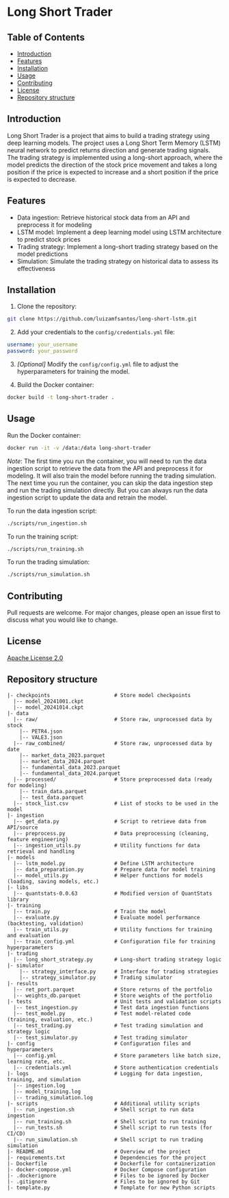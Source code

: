 # Long Short Trader

## Table of Contents
- [Introduction](#introduction)
- [Features](#features)
- [Installation](#installation)
- [Usage](#usage)
- [Contributing](#contributing)
- [License](#license)
- [Repository structure](#repository-structure)

## Introduction
Long Short Trader is a project that aims to build a trading strategy using deep learning models. The project uses a Long Short Term Memory (LSTM) neural network to predict returns direction and generate trading signals. The trading strategy is implemented using a long-short approach, where the model predicts the direction of the stock price movement and takes a long position if the price is expected to increase and a short position if the price is expected to decrease.

## Features
- Data ingestion: Retrieve historical stock data from an API and preprocess it for modeling
- LSTM model: Implement a deep learning model using LSTM architecture to predict stock prices
- Trading strategy: Implement a long-short trading strategy based on the model predictions
- Simulation: Simulate the trading strategy on historical data to assess its effectiveness

## Installation
1. Clone the repository:
```bash
git clone https://github.com/luizamfsantos/long-short-lstm.git
```

2. Add your credentials to the `config/credentials.yml` file:
```yaml
username: your_username
password: your_password
```

3. *[Optional]* Modify the `config/config.yml` file to adjust the hyperparameters for training the model.


4. Build the Docker container:
```bash
docker build -t long-short-trader .
```


## Usage 
Run the Docker container:
```bash
docker run -it -v /data:/data long-short-trader
```

*Note*: The first time you run the container, you will need to run the data ingestion script to retrieve the data from the API and preprocess it for modeling. It will also train the model before running the trading simulation.
The next time you run the container, you can skip the data ingestion step and run the trading simulation directly. But you can always run the data ingestion script to update the data and retrain the model.

To run the data ingestion script:
```bash
./scripts/run_ingestion.sh
```

To run the training script:
```bash
./scripts/run_training.sh
```

To run the trading simulation:
```bash
./scripts/run_simulation.sh
```


## Contributing
Pull requests are welcome. For major changes, please open an issue first to discuss what you would like to change.

## License
[Apache License 2.0](https://choosealicense.com/licenses/apache-2.0/)



## Repository structure
```{lua}
|- checkpoints                     # Store model checkpoints
  |-- model_20241001.ckpt
  |-- model_20241014.ckpt
|- data
  |-- raw/                         # Store raw, unprocessed data by stock
    |-- PETR4.json
    |-- VALE3.json
  |-- raw_combined/                # Store raw, unprocessed data by date
    |-- market_data_2023.parquet
    |-- market_data_2024.parquet
    |-- fundamental_data_2023.parquet
    |-- fundamental_data_2024.parquet
  |-- processed/                   # Store preprocessed data (ready for modeling)
    |-- train_data.parquet
    |-- test_data.parquet
  |-- stock_list.csv               # List of stocks to be used in the model
|- ingestion
  |-- get_data.py                  # Script to retrieve data from API/source
  |-- preprocess.py                # Data preprocessing (cleaning, feature engineering)
  |-- ingestion_utils.py           # Utility functions for data retrieval and handling
|- models
  |-- lstm_model.py                # Define LSTM architecture
  |-- data_preparation.py          # Prepare data for model training
  |-- model_utils.py               # Helper functions for models (loading, saving models, etc.)
|- libs
  |-- quantstats-0.0.63            # Modified version of QuantStats library
|- training
  |-- train.py                     # Train the model
  |-- evaluate.py                  # Evaluate model performance (backtesting, validation)
  |-- train_utils.py               # Utility functions for training and evaluation
  |-- train_config.yml             # Configuration file for training hyperparameters
|- trading
  |-- long_short_strategy.py       # Long-short trading strategy logic
|- simulator
    |-- strategy_interface.py      # Interface for trading strategies
    |-- strategy_simulator.py      # Trading simulator
|- results
  |-- ret_port.parquet             # Store returns of the portfolio
  |-- weights_db.parquet           # Store weights of the portfolio
|- tests                           # Unit tests and validation scripts
  |-- test_ingestion.py            # Test data ingestion functions
  |-- test_model.py                # Test model-related code (training, evaluation, etc.)
  |-- test_trading.py              # Test trading simulation and strategy logic
  |-- test_simulator.py            # Test trading simulator
|- config                          # Configuration files and hyperparameters
  |-- config.yml                   # Store parameters like batch size, learning rate, etc.
  |-- credentials.yml              # Store authentication credentials
|- logs                            # Logging for data ingestion, training, and simulation
  |-- ingestion.log
  |-- model_training.log
  |-- trading_simulation.log
|- scripts                         # Additional utility scripts  
  |-- run_ingestion.sh             # Shell script to run data ingestion
  |-- run_training.sh              # Shell script to run training
  |-- run_tests.sh                 # Shell script to run tests (for CI/CD)
  |-- run_simulation.sh            # Shell script to run trading simulation
|- README.md                       # Overview of the project
|- requirements.txt                # Dependencies for the project
|- Dockerfile                      # Dockerfile for containerization
|- docker-compose.yml              # Docker Compose configuration
|- .dockerignore                   # Files to be ignored by Docker
|- .gitignore                      # Files to be ignored by Git
|- template.py                     # Template for new Python scripts
```
